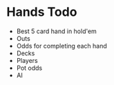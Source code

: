 # Hands Todo

* Best 5 card hand in hold'em
* Outs
* Odds for completing each hand
* Decks
* Players
* Pot odds
* AI
